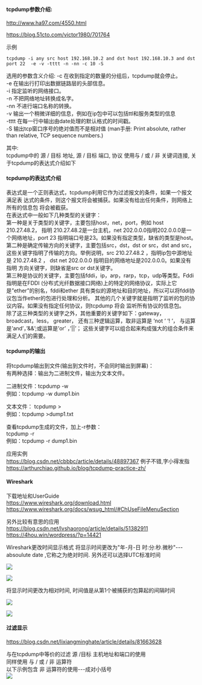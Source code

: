 #### tcpdump参数介绍:
http://www.ha97.com/4550.html

https://blog.51cto.com/victor1980/701764

示例  
```
tcpdump -i any src host 192.168.10.2 and dst host 192.168.10.3 and dst port 22  -e -v -tttt -n -nn -c 10 -S
```

选用的参数含义介绍:
-c     在收到指定的数量的分组后，tcpdump就会停止。  
-e     在输出行打印出数据链路层的头部信息。  
-i      指定监听的网络接口。  
-n     不把网络地址转换成名字。  
-nn   不进行端口名称的转换。  
-v     输出一个稍微详细的信息，例如在ip包中可以包括ttl和服务类型的信息  
-tttt   在每一行中输出由date处理的默认格式的时间戳。  
-S     输出tcp窗口序号的绝对值而不是相对值 (man手册: Print absolute, rather than relative, TCP sequence numbers.)  

其中:  
tcpdump中的 源 / 目标 地址, 源 / 目标 端口, 协议 使用与 / 或 / 非 关键词连接, 关于tcpdump的表达式介绍如下

#### tcpdump的表达式介绍  
表达式是一个正则表达式，tcpdump利用它作为过滤报文的条件，如果一个报文满足表 达式的条件，则这个报文将会被捕获。如果没有给出任何条件，则网络上所有的信息包 将会被截获。  
在表达式中一般如下几种类型的关键字：  
第一种是关于类型的关键字，主要包括host，net，port，例如 host 210.27.48.2， 指明 210.27.48.2是一台主机，net 202.0.0.0指明202.0.0.0是一个网络地址，port 23 指明端口号是23。如果没有指定类型，缺省的类型是host。  
第二种是确定传输方向的关键字，主要包括src，dst，dst or src，dst and src， 这些关键字指明了传输的方向。举例说明，src 210.27.48.2 ，指明ip包中源地址是 210.27.48.2 ， dst net 202.0.0.0 指明目的网络地址是202.0.0.0。如果没有指明 方向关键字，则缺省是src or dst关键字。  
第三种是协议的关键字，主要包括fddi，ip，arp，rarp，tcp，udp等类型。Fddi指明是在FDDI (分布式光纤数据接口网络)上的特定的网络协议，实际上它是”ether”的别名，fddi和ether 具有类似的源地址和目的地址，所以可以将fddi协议包当作ether的包进行处理和分析。 其他的几个关键字就是指明了监听的包的协议内容。如果没有指定任何协议，则tcpdump 将会 监听所有协议的信息包。  
除了这三种类型的关键字之外，其他重要的关键字如下：gateway， broadcast，less， greater， 还有三种逻辑运算，取非运算是 ‘not ‘ ‘! ‘， 与运算是’and’，’&&’;或运算是’or’ ，’&#124;&#124;’； 这些关键字可以组合起来构成强大的组合条件来满足人们的需要。

#### tcpdump的输出  
将tcpdump输出到文件(输出到文件时，不会同时输出到屏幕)：  
有两种选择：输出为二进制文件，输出为文本文件。

二进制文件：tcpdump -w <binaryfilename>  
    例如：tcpdump -w dump1.bin

文本文件：  tcpdump > <textfilename>  
    例如：tcpdump >dump1.txt

查看tcpdump生成的文件，加上-r参数：  
    tcpdump -r <filename>    
    例如：tcpdump -r dump1.bin  
 
应用实例  
https://blog.csdn.net/cbbbc/article/details/48897367  例子不错,字小得发指  
https://arthurchiao.github.io/blog/tcpdump-practice-zh/ 

#### Wireshark
下载地址和UserGuide  
https://www.wireshark.org/download.html  
https://www.wireshark.org/docs/wsug_html/#ChUseFileMenuSection  

另外比较有意思的应用  
https://blog.csdn.net/lvshaorong/article/details/51382911  
https://4hou.win/wordpress/?p=14421  

Wireshark更改时间显示格式
将显示时间更改为"年-月-日 时:分:秒.微秒"---absoulute date ,它称之为绝对时间. 另外还可以选择UTC标准时间

![](http://a1.qpic.cn/psb?/V10yjxp819ouKn/10LJiW9A7KtxlPXM1f*pbJNuN4t69f3Ib*Mw3cLnx1E!/b/dLgAAAAAAAAA&ek=1&kp=1&pt=0&bo=GwUrAxsFKwMDEDU!&tl=1&su=031688785&tm=1600066800&sce=0-12-12&rf=2-9)

![](http://a4.qpic.cn/psb?/V10yjxp819ouKn/Z87XlT9HCv4avt2UQ30O1KFHIh0OV0Jvet*yyEs6EOE!/b/dL8AAAAAAAAA&ek=1&kp=1&pt=0&bo=XwRCAV8EQgEDEDU!&tl=1&su=0111373873&tm=1600066800&sce=0-12-12&rf=2-9)

将显示时间更改为相对时间, 时间值是从第1个被捕获的包算起的间隔时间

![](http://a4.qpic.cn/psb?/V10yjxp819ouKn/rSGWkruzu7vbH*ESLPEuaVP2rFkwQjtXHlTtN0xaZZo!/b/dFMBAAAAAAAA&ek=1&kp=1&pt=0&bo=GwUrAxsFKwMDEDU!&tl=1&su=0185081329&tm=1600066800&sce=0-12-12&rf=2-9)

![](http://a3.qpic.cn/psb?/V10yjxp819ouKn/fwO.*7f1hqfYVtvEuWF4DUP0Xo6loT4kf0lvdkVcgqM!/b/dL4AAAAAAAAA&ek=1&kp=1&pt=0&bo=GARSARgEUgERECc!&tl=3&su=014452369&tm=1600066800&sce=0-12-12&rf=2-9)

#### 过滤显示
https://blog.csdn.net/lixiangminghate/article/details/81663628 

与在tcpdump中等价的过滤 源 /目标 主机地址和端口的使用  
同样使用 与 / 或 / 非 运算符  
以下示例包含 非 运算符的使用---成对小括号  
![](http://a3.qpic.cn/psb?/V10yjxp819ouKn/Iv45MzSa19NHn063TWScVSNsg.SvwXUtCiCsu5QW.u0!/b/dL4AAAAAAAAA&ek=1&kp=1&pt=0&bo=ZwXeAGcF3gARECc!&tl=3&su=0267567505&tm=1600066800&sce=0-12-12&rf=2-9)
